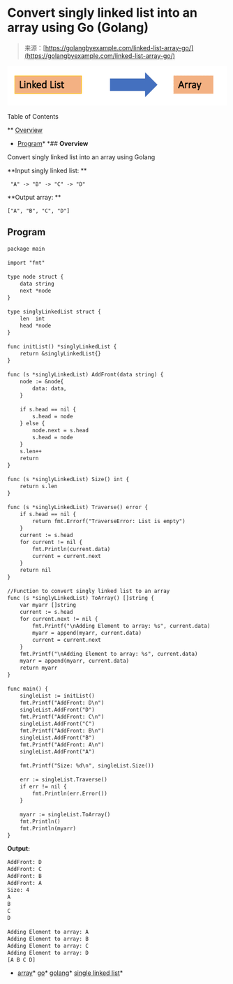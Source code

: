 <!--yml
category: 未分类
date: 2024-10-13 06:36:11
-->

# Convert singly linked list into an array using Go (Golang)

> 来源：[https://golangbyexample.com/linked-list-array-go/](https://golangbyexample.com/linked-list-array-go/)

![Single List to Array Image](img/ccbe90c04631b28e895e760eba3b58b3.png)

Table of Contents

 **   [Overview](#Overview "Overview")
*   [Program](#Program "Program")*  *## **Overview**

Convert singly linked list into an array using Golang

**Input singly linked list: **

```
 "A" -> "B" -> "C" -> "D"
```

**Output array: **

```
["A", "B", "C", "D"]
```

## **Program**

```
package main

import "fmt"

type node struct {
	data string
	next *node
}

type singlyLinkedList struct {
	len  int
	head *node
}

func initList() *singlyLinkedList {
	return &singlyLinkedList{}
}

func (s *singlyLinkedList) AddFront(data string) {
	node := &node{
		data: data,
	}

	if s.head == nil {
		s.head = node
	} else {
		node.next = s.head
		s.head = node
	}
	s.len++
	return
}

func (s *singlyLinkedList) Size() int {
	return s.len
}

func (s *singlyLinkedList) Traverse() error {
	if s.head == nil {
		return fmt.Errorf("TraverseError: List is empty")
	}
	current := s.head
	for current != nil {
		fmt.Println(current.data)
		current = current.next
	}
	return nil
}

//Function to convert singly linked list to an array
func (s *singlyLinkedList) ToArray() []string {
	var myarr []string
	current := s.head
	for current.next != nil {
		fmt.Printf("\nAdding Element to array: %s", current.data)
		myarr = append(myarr, current.data)
		current = current.next
	}
	fmt.Printf("\nAdding Element to array: %s", current.data)
	myarr = append(myarr, current.data)
	return myarr
}

func main() {
	singleList := initList()
	fmt.Printf("AddFront: D\n")
	singleList.AddFront("D")
	fmt.Printf("AddFront: C\n")
	singleList.AddFront("C")
	fmt.Printf("AddFront: B\n")
	singleList.AddFront("B")
	fmt.Printf("AddFront: A\n")
	singleList.AddFront("A")

	fmt.Printf("Size: %d\n", singleList.Size())

	err := singleList.Traverse()
	if err != nil {
		fmt.Println(err.Error())
	}

	myarr := singleList.ToArray()
	fmt.Println()
	fmt.Println(myarr)
}
```

**Output:**

```
AddFront: D
AddFront: C
AddFront: B
AddFront: A
Size: 4
A
B
C
D

Adding Element to array: A
Adding Element to array: B
Adding Element to array: C
Adding Element to array: D
[A B C D]
```

*   [array](https://golangbyexample.com/tag/array/)*   [go](https://golangbyexample.com/tag/go/)*   [golang](https://golangbyexample.com/tag/golang/)*   [single linked list](https://golangbyexample.com/tag/single-linked-list/)*